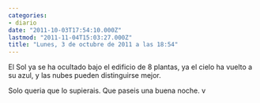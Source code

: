 ```yaml
---
categories:
- diario
date: "2011-10-03T17:54:10.000Z"
lastmod: "2011-11-04T15:03:27.000Z"
title: "Lunes, 3 de octubre de 2011 a las 18:54"
---
```


El Sol ya se ha ocultado bajo el edificio de 8 plantas, ya el cielo ha vuelto a su azul, y las nubes pueden distinguirse mejor.

Solo queria que lo supierais. Que paseis una buena noche.
             v